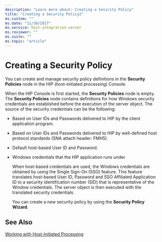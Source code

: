 ```yaml
---
description: "Learn more about: Creating a Security Policy"
title: "Creating a Security Policy2"
ms.custom: ""
ms.date: "11/30/2017"
ms.service: host-integration-server
ms.reviewer: ""
ms.suite: ""
ms.topic: "article"
---
```

# Creating a Security Policy
You can create and manage security policy definitions in the **Security Policies** node in the HIP (host-initiated processing) Console.  
  
 When the HIP Console is first started, the **Security Policies** node is empty. The **Security Policies** node contains definitions for how Windows security credentials are established before the execution of the server object. The source of the security credentials can be the following:  
  
- Based on User IDs and Passwords delivered to HIP by the client application program.  
  
- Based on User IDs and Passwords delivered to HIP by well-defined host protocol standards (SNA attach header: FMH5).  
  
- Default host-based User ID and Password.  
  
- Windows credentials that the HIP application runs under  
  
  When host-based credentials are used, the Windows credentials are obtained by using the Single Sign-On (SSO) feature. This feature translates host-based User ID, Password and SSO Affiliated Application ID to a security identification number (SID) that is representative of the Window credentials. The server object is then executed with the translated security credentials.  
  
  You can create a new security policy by using the **Security Policy Wizard**.  
  
## See Also  
 [Working with Host-Initiated Processing](../core/working-with-host-initiated-processing1.md)
